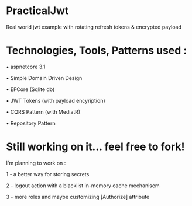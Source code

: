 # PracticalJwt
Real world jwt example with rotating refresh tokens & encrypted payload

# Technologies, Tools, Patterns used :
• aspnetcore 3.1

• Simple Domain Driven Design

• EFCore (Sqlite db)

• JWT Tokens (with payload encyription)

• CQRS Pattern (with MediatR)

• Repository Pattern

# Still working on it... feel free to fork!
I'm planning to work on :

1 - a better way for storing secrets

2 - logout action with a blacklist in-memory cache mechanisem

3 - more roles and maybe customizing [Authorize] attribute




